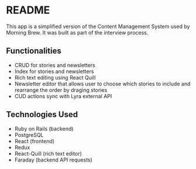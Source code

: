 # README

This app is a simplified version of the Content Management System used by Morning Brew.  It was built as part of the interview process.

## Functionalities

* CRUD for stories and newsletters
* Index for stories and newsletters
* Rich text editing using React Quill
* Newsletter editor that allows user to choose which stories to include and rearrange the order by draging stories
* CUD actions sync with Lyra external API

## Technologies Used

* Ruby on Rails (backend)
* PostgreSQL
* React (frontend)
* Redux
* React-Quill (rich text editor)
* Faraday (backend API requests)
